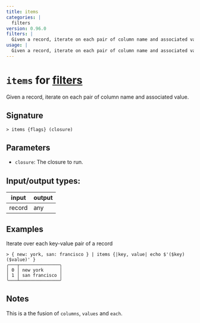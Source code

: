 ```yaml
---
title: items
categories: |
  filters
version: 0.96.0
filters: |
  Given a record, iterate on each pair of column name and associated value.
usage: |
  Given a record, iterate on each pair of column name and associated value.
---
```

<!-- This file is automatically generated. Please edit the command in https://github.com/nushell/nushell instead. -->

# `items` for [filters](/commands/categories/filters.md)

<div class='command-title'>Given a record, iterate on each pair of column name and associated value.</div>

## Signature

```> items {flags} (closure)```

## Parameters

 -  `closure`: The closure to run.


## Input/output types:

| input  | output |
| ------ | ------ |
| record | any    |

## Examples

Iterate over each key-value pair of a record
```nu
> { new: york, san: francisco } | items {|key, value| echo $'($key) ($value)' }
╭───┬───────────────╮
│ 0 │ new york      │
│ 1 │ san francisco │
╰───┴───────────────╯

```

## Notes
This is a the fusion of `columns`, `values` and `each`.